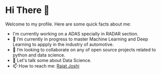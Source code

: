 # Hi There 👋

Welcome to my profile. Here are some quick facts about me:

- I'm currently working on a ADAS specially in RADAR section.
- 👀 I’m currently in progress to master Machine Learning and Deep Learning to appply in the industry of automotive.
- 🌱 I’m looking to collaborate on any of open source projects related to python and data science.
- 💞 Let's talk some about Data Science.
- 📫 How to reach me: [Rajat Joshi](https://www.linkedin.com/in/rajat-joshi/)

<!---
Rajat-ops/Rajat-ops is a ✨ special ✨ repository because its `README.md` (this file) appears on your GitHub profile.
You can click the Preview link to take a look at your changes.
--->
